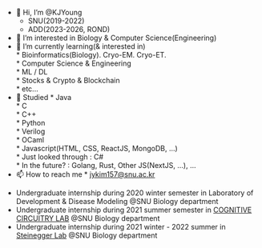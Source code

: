 - 👋 Hi, I’m @KJYoung
    * SNU(2019-2022)
    * ADD(2023-2026, ROND)
- 👀 I’m interested in Biology & Computer Science(Engineering)
- 🌱 I’m currently learning(& interested in)   
      * Bioinformatics(Biology). Cryo-EM. Cryo-ET.   
      * Computer Science & Engineering   
      * ML / DL   
      * Stocks & Crypto & Blockchain   
      * etc...
- 🔮 Studied
      * Java   
      * C   
      * C++   
      * Python   
      * Verilog   
      * OCaml   
      * Javascript(HTML, CSS, ReactJS, MongoDB, ...)   
      * Just looked through : C#   
      * In the future? : Golang, Rust, Other JS(NextJS, ...), ...   
- 📫 How to reach me 
      * jykim157@snu.ac.kr

* Undergraduate internship during 2020 winter semester in Laboratory of Development & Disease Modeling @SNU Biology department
* Undergraduate internship during 2021 summer semester in [COGNITIVE CIRCUITRY LAB](https://cocila.net/) @SNU Biology department
* Undergraduate internship during 2021 winter - 2022 summer in [Steinegger Lab](https://steineggerlab.com/) @SNU Biology department



<!---
KJYoung/KJYoung is a ✨ special ✨ repository because its `README.md` (this file) appears on your GitHub profile.
You can click the Preview link to take a look at your changes.
--->
